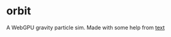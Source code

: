 # orbit
A WebGPU gravity particle sim. Made with some help from [text](https://codelabs.developers.google.com/your-first-webgpu-app)
